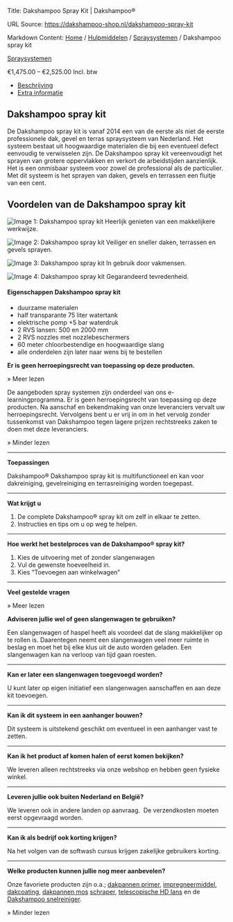 Title: Dakshampoo Spray Kit | Dakshampoo®

URL Source: https://dakshampoo-shop.nl/dakshampoo-spray-kit

Markdown Content:
[Home](https://www.dakshampoo-shop.nl/) / [Hulpmiddelen](https://www.dakshampoo-shop.nl/hulpmiddelen/) / [Spraysystemen](https://www.dakshampoo-shop.nl/spraysystemen/) / Dakshampoo spray kit

[Spraysystemen](https://www.dakshampoo-shop.nl/spraysystemen/)

€1,475.00 – €2,525.00 Incl. btw

*   [Beschrijving](#tab-description)
*   [Extra informatie](#tab-additional_information)

Dakshampoo spray kit
--------------------

De Dakshampoo spray kit is vanaf 2014 een van de eerste als niet de eerste professionele dak, gevel en terras spraysysteem van Nederland. Het systeem bestaat uit hoogwaardige materialen die bij een eventueel defect eenvoudig te verwisselen zijn. De Dakshampoo spray kit vereenvoudigt het sprayen van grotere oppervlakken en verkort de arbeidstijden aanzienlijk. Het is een onmisbaar systeem voor zowel de professional als de particulier. Met dit systeem is het sprayen van daken, gevels en terrassen een fluitje van een cent.

Voordelen van de Dakshampoo spray kit
-------------------------------------

![Image 1: Dakshampoo spray kit](https://www.dakshampoo-shop.nl/wp-content/uploads/2023/02/vinkje-dakshampoo-dakreiniging-gevelreiniging-terrasreiniging-grijs2.jpg) Heerlijk genieten van een makkelijkere werkwijze.

![Image 2: Dakshampoo spray kit](https://www.dakshampoo-shop.nl/wp-content/uploads/2023/02/vinkje-dakshampoo-dakreiniging-gevelreiniging-terrasreiniging-grijs2.jpg) Veiliger en sneller daken, terrassen en gevels sprayen.

![Image 3: Dakshampoo spray kit](https://www.dakshampoo-shop.nl/wp-content/uploads/2023/02/vinkje-dakshampoo-dakreiniging-gevelreiniging-terrasreiniging-grijs2.jpg) In gebruik door vakmensen.

![Image 4: Dakshampoo spray kit](https://www.dakshampoo-shop.nl/wp-content/uploads/2023/02/vinkje-dakshampoo-dakreiniging-gevelreiniging-terrasreiniging-grijs2.jpg) Gegarandeerd tevredenheid.

#### **Eigenschappen Dakshampoo spray kit**

*   duurzame materialen
*   half transparante 75 liter watertank
*   elektrische pomp +5 bar waterdruk
*   2 RVS lansen: 500 en 2000 mm
*   2 RVS nozzles met nozzlebeschermers
*   60 meter chloorbestendige en hoogwaardige slang
*   alle onderdelen zijn later naar wens bij te bestellen

**Er is geen herroepingsrecht van toepassing op deze producten.**

» Meer lezen

De aangeboden spray systemen zijn onderdeel van ons e-learningprogramma. Er is geen herroepingsrecht van toepassing op deze producten. Na aanschaf en bekendmaking van onze leveranciers vervalt uw herroepingsrecht. Vervolgens bent u er vrij in om in het vervolg zonder tussenkomst van Dakshampoo tegen lagere prijzen rechtstreeks zaken te doen met deze leveranciers.

» Minder lezen

* * *

**Toepassingen**

Dakshampoo® Dakshampoo spray kit is multifunctioneel en kan voor dakreiniging, gevelreiniging en terrasreiniging worden toegepast.

* * *

**Wat krijgt u**

1.  De complete Dakshampoo® spray kit om zelf in elkaar te zetten.
2.  Instructies en tips om u op weg te helpen.

* * *

**Hoe werkt het bestelproces van de Dakshampoo® spray kit?**

1.  Kies de uitvoering met of zonder slangenwagen
2.  Vul de gewenste hoeveelheid in.
3.  Kies “Toevoegen aan winkelwagen”

* * *

**Veel gestelde vragen**

» Meer lezen

**Adviseren jullie wel of geen slangenwagen te gebruiken?**

Een slangenwagen of haspel heeft als voordeel dat de slang makkelijker op te rollen is. Daarentegen neemt een slangenwagen veel meer ruimte in beslag en moet het bij elke klus uit de auto worden geladen. Een slangenwagen kan na verloop van tijd gaan roesten.

* * *

**Kan er later een slangenwagen toegevoegd worden?**

U kunt later op eigen initiatief een slangenwagen aanschaffen en aan deze kit toevoegen.

* * *

**Kan ik dit systeem in een aanhanger bouwen?**

Dit systeem is uitstekend geschikt om eventueel in een aanhanger vast te zetten.

* * *

**Kan ik het product af komen halen of eerst komen bekijken?**

We leveren alleen rechtstreeks via onze webshop en hebben geen fysieke winkel.

* * *

**Leveren jullie ook buiten Nederland en België?**

We leveren ook in andere landen op aanvraag.  De verzendkosten moeten eerst opgevraagd worden.

* * *

**Kan ik als bedrijf ook korting krijgen?**

Na het volgen van de softwash cursus krijgen zakelijke gebruikers korting.

* * *

**Welke producten kunnen jullie nog meer aanbevelen?**

Onze favoriete producten zijn o.a.; [dakpannen primer](https://www.dakshampoo-shop.nl/product/dakpannen-primer/), [impregneermiddel](https://www.dakshampoo-shop.nl/product/impregneermiddel/), [dakcoating](https://www.dakshampoo-shop.nl/product/dakcoating/), [dakpannen mos](https://www.dakshampoo-shop.nl/ts-dakpannen-mos-schraper/) [schraper](https://www.dakshampoo-shop.nl/mp-nylon-mos-schraper/), [telescopische HD lans](https://www.dakshampoo-shop.nl/telescopische-hd-lans/) en de [Dakshampoo snelreiniger](https://www.dakshampoo-shop.nl/product/dakshampoo-snelreiniger/).

» Minder lezen
